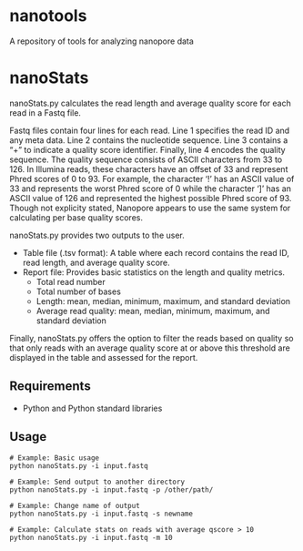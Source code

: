 # nanotools
A repository of tools for analyzing nanopore data

# nanoStats
nanoStats.py calculates the read length and average quality score for each read in a Fastq file.

Fastq files contain four lines for each read. Line 1 specifies the read ID and any meta data. Line 2 contains the nucleotide sequence. Line 3 contains a “+” to indicate a quality score identifier. Finally, line 4 encodes the quality sequence. The quality sequence consists of ASCII characters from 33 to 126. In Illumina reads, these characters have an offset of 33 and represent Phred scores of 0 to 93. For example, the character ‘!’ has an ASCII value of 33 and represents the worst Phred score of 0 while the character ‘]’ has an ASCII value of 126 and represented the highest possible Phred score of 93. Though not explicity stated, Nanopore appears to use the same system for calculating per base quality scores.

nanoStats.py provides two outputs to the user. 
* Table file (.tsv format): A table where each record contains the read ID, read length, and average quality score. 
* Report file: Provides basic statistics on the length and quality metrics. 
    * Total read number
    * Total number of bases
    * Length: mean, median, minimum, maximum, and standard deviation
    * Average read quality: mean, median, minimum, maximum, and standard deviation

Finally, nanoStats.py offers the option to filter the reads based on quality so that only reads with an average quality score at or above this threshold are displayed in the table and assessed for the report.

## Requirements
* Python and Python standard libraries

## Usage
```
# Example: Basic usage
python nanoStats.py -i input.fastq

# Example: Send output to another directory
python nanoStats.py -i input.fastq -p /other/path/

# Example: Change name of output
python nanoStats.py -i input.fastq -s newname

# Example: Calculate stats on reads with average qscore > 10
python nanoStats.py -i input.fastq -m 10
```

